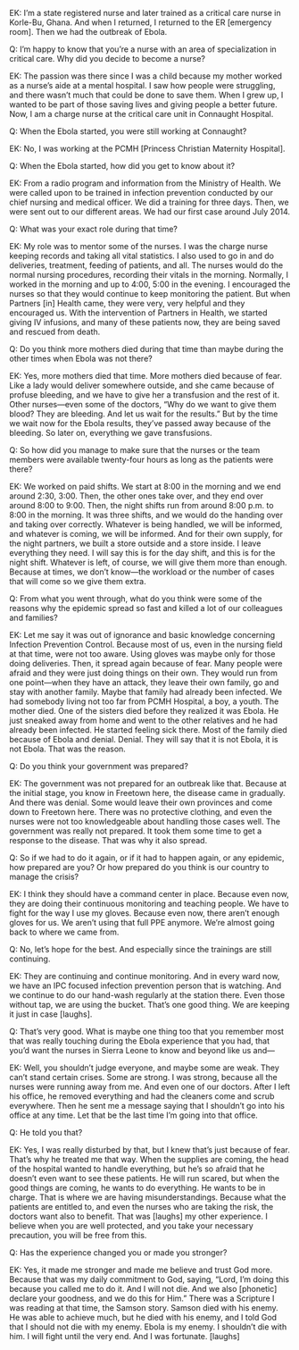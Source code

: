 EK: I’m a state registered nurse and later trained as a critical care nurse in Korle-Bu, Ghana. And when I returned, I returned to the ER [emergency room]. Then we had the outbreak of Ebola.

Q: I’m happy to know that you’re a nurse with an area of specialization in critical care. Why did you decide to become a nurse?

EK: The passion was there since I was a child because my mother worked as a nurse’s aide at a mental hospital. I saw how people were struggling, and there wasn’t much that could be done to save them. When I grew up, I wanted to be part of those saving lives and giving people a better future. Now, I am a charge nurse at the critical care unit in Connaught Hospital.

Q: When the Ebola started, you were still working at Connaught?

EK: No, I was working at the PCMH [Princess Christian Maternity Hospital].

Q: When the Ebola started, how did you get to know about it?

EK: From a radio program and information from the Ministry of Health. We were called upon to be trained in infection prevention conducted by our chief nursing and medical officer. We did a training for three days. Then, we were sent out to our different areas. We had our first case around July 2014.

Q: What was your exact role during that time?

EK: My role was to mentor some of the nurses. I was the charge nurse keeping records and taking all vital statistics. I also used to go in and do deliveries, treatment, feeding of patients, and all. The nurses would do the normal nursing procedures, recording their vitals in the morning. Normally, I worked in the morning and up to 4:00, 5:00 in the evening. I encouraged the nurses so that they would continue to keep monitoring the patient. But when Partners [in] Health came, they were very, very helpful and they encouraged us. With the intervention of Partners in Health, we started giving IV infusions, and many of these patients now, they are being saved and rescued from death.

Q: Do you think more mothers died during that time than maybe during the other times when Ebola was not there?

EK: Yes, more mothers died that time. More mothers died because of fear. Like a lady would deliver somewhere outside, and she came because of profuse bleeding, and we have to give her a transfusion and the rest of it. Other nurses—even some of the doctors, “Why do we want to give them blood? They are bleeding. And let us wait for the results.” But by the time we wait now for the Ebola results, they’ve passed away because of the bleeding. So later on, everything we gave transfusions.

Q: So how did you manage to make sure that the nurses or the team members were available twenty-four hours as long as the patients were there?

EK:  We worked on paid shifts. We start at 8:00 in the morning and we end around 2:30, 3:00. Then, the other ones take over, and they end over around 8:00 to 9:00. Then, the night shifts run from around 8:00 p.m. to 8:00 in the morning. It was three shifts, and we would do the handing over and taking over correctly. Whatever is being handled, we will be informed, and whatever is coming, we will be informed. And for their own supply, for the night partners, we built a store outside and a store inside. I leave everything they need. I will say this is for the day shift, and this is for the night shift. Whatever is left, of course, we will give them more than enough. Because at times, we don’t know—the workload or the number of cases that will come so we give them extra.

Q: From what you went through, what do you think were some of the reasons why the epidemic spread so fast and killed a lot of our colleagues and families?

EK: Let me say it was out of ignorance and basic knowledge concerning Infection Prevention Control. Because most of us, even in the nursing field at that time, were not too aware. Using gloves was maybe only for those doing deliveries. Then, it spread again because of fear. Many people were afraid and they were just doing things on their own. They would run from one point—when they have an attack, they leave their own family, go and stay with another family. Maybe that family had already been infected. We had somebody living not too far from PCMH Hospital, a boy, a youth. The mother died. One of the sisters died before they realized it was Ebola. He just sneaked away from home and went to the other relatives and he had already been infected. He started feeling sick there. Most of the family died because of Ebola and denial. Denial. They will say that it is not Ebola, it is not Ebola. That was the reason.

Q: Do you think your government was prepared?

EK: The government was not prepared for an outbreak like that. Because at the initial stage, you know in Freetown here, the disease came in gradually. And there was denial. Some would leave their own provinces and come down to Freetown here. There was no protective clothing, and even the nurses were not too knowledgeable about handling those cases well. The government was really not prepared. It took them some time to get a response to the disease. That was why it also spread.

Q: So if we had to do it again, or if it had to happen again, or any epidemic, how prepared are you? Or how prepared do you think is our country to manage the crisis?

EK: I think they should have a command center in place. Because even now, they are doing their continuous monitoring and teaching people. We have to fight for the way I use my gloves. Because even now, there aren’t enough gloves for us. We aren’t using that full PPE anymore. We’re almost going back to where we came from.

Q: No, let’s hope for the best. And especially since the trainings are still continuing.

EK: They are continuing and continue monitoring. And in every ward now, we have an IPC focused infection prevention person that is watching. And we continue to do our hand-wash regularly at the station there. Even those without tap, we are using the bucket. That’s one good thing. We are keeping it just in case [laughs].

Q: That’s very good. What is maybe one thing too that you remember most that was really touching during the Ebola experience that you had, that you’d want the nurses in Sierra Leone to know and beyond like us and—

EK: Well, you shouldn’t judge everyone, and maybe some are weak. They can’t stand certain crises. Some are strong. I was strong, because all the nurses were running away from me. And even one of our doctors. After I left his office, he removed everything and had the cleaners come and scrub everywhere. Then he sent me a message saying that I shouldn’t go into his office at any time. Let that be the last time I’m going into that office.

Q: He told you that?

EK: Yes, I was really disturbed by that, but I knew that’s just because of fear. That’s why he treated me that way. When the supplies are coming, the head of the hospital wanted to handle everything, but he’s so afraid that he doesn’t even want to see these patients. He will run scared, but when the good things are coming, he wants to do everything. He wants to be in charge. That is where we are having misunderstandings. Because what the patients are entitled to, and even the nurses who are taking the risk, the doctors want also to benefit. That was [laughs] my other experience. I believe when you are well protected, and you take your necessary precaution, you will be free from this.

Q: Has the experience changed you or made you stronger?

EK: Yes, it made me stronger and made me believe and trust God more. Because that was my daily commitment to God, saying, “Lord, I’m doing this because you called me to do it. And I will not die. And we also [phonetic] declare your goodness, and we do this for Him.” There was a Scripture I was reading at that time, the Samson story.  Samson died with his enemy. He was able to achieve much, but he died with his enemy, and I told God that I should not die with my enemy. Ebola is my enemy. I shouldn’t die with him. I will fight until the very end. And I was fortunate. [laughs]
